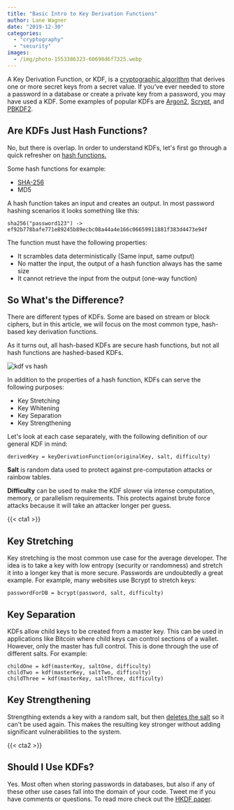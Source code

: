 ```yaml
---
title: "Basic Intro to Key Derivation Functions"
author: Lane Wagner
date: "2019-12-30"
categories: 
  - "cryptography"
  - "security"
images:
  - /img/photo-1553386323-60698d6f7325.webp
---
```


A Key Derivation Function, or KDF, is a [cryptographic algorithm](https://qvault.io/cryptography/what-is-cryptography/) that derives one or more secret keys from a secret value. If you've ever needed to store a password in a database or create a private key from a password, you may have used a KDF. Some examples of popular KDFs are [Argon2](https://en.wikipedia.org/wiki/Argon2), [Scrypt](https://qvault.io/cryptography/very-basic-intro-to-the-scrypt-hash/), and [PBKDF2](https://en.wikipedia.org/wiki/PBKDF2).

## Are KDFs Just Hash Functions?

No, but there is overlap. In order to understand KDFs, let's first go through a quick refresher on [hash functions.](https://qvault.io/security/very-basic-intro-to-hash-functions-sha-256-md-5-etc/)

Some hash functions for example:

- [SHA-256](https://qvault.io/cryptography/how-sha-2-works-step-by-step-sha-256/)
- MD5

A hash function takes an input and creates an output. In most password hashing scenarios it looks something like this:

```
sha256("password123") -> ef92b778bafe771e89245b89ecbc08a44a4e166c06659911881f383d4473e94f
```

The function must have the following properties:

- It scrambles data deterministically (Same input, same output)
- No matter the input, the output of a hash function always has the same size
- It cannot retrieve the input from the output (one-way function)

## So What's the Difference?

There are different types of KDFs. Some are based on stream or block ciphers, but in this article, we will focus on the most common type, hash-based key derivation functions.

As it turns out, all hash-based KDFs are secure hash functions, but not all hash functions are hashed-based KDFs.

![kdf vs hash ](/img/Capture-1.png)

In addition to the properties of a hash function, KDFs can serve the following purposes:

- Key Stretching
- Key Whitening
- Key Separation
- Key Strengthening

Let's look at each case separately, with the following definition of our general KDF in mind:

```
derivedKey = keyDerivationFunction(originalKey, salt, difficulty)
```

**Salt** is random data used to protect against pre-computation attacks or rainbow tables.

**Difficulty** can be used to make the KDF slower via intense computation, memory, or parallelism requirements. This protects against brute force attacks because it will take an attacker longer per guess.

{{< cta1 >}}

## Key Stretching

Key stretching is the most common use case for the average developer. The idea is to take a key with low entropy (security or randomness) and stretch it into a longer key that is more secure. Passwords are undoubtedly a great example. For example, many websites use Bcrypt to stretch keys:

```
passwordForDB = bcrypt(password, salt, difficulty)
```

## Key Separation

KDFs allow child keys to be created from a master key. This can be used in applications like Bitcoin where child keys can control sections of a wallet. However, only the master has full control. This is done through the use of different salts. For example:

```
childOne = kdf(masterKey, saltOne, difficulty)
childTwo = kdf(masterKey, saltTwo, difficulty)
childThree = kdf(masterKey, saltThree, difficulty)
```

## Key Strengthening

Strengthing extends a key with a random salt, but then [deletes the salt](https://en.wikipedia.org/wiki/Key_derivation_function) so it can't be used again. This makes the resulting key stronger without adding significant vulnerabilities to the system.

{{< cta2 >}}

## Should I Use KDFs?

Yes. Most often when storing passwords in databases, but also if any of these other use cases fall into the domain of your code. Tweet me if you have comments or questions. To read more check out the [HKDF paper](https://eprint.iacr.org/2010/264).
